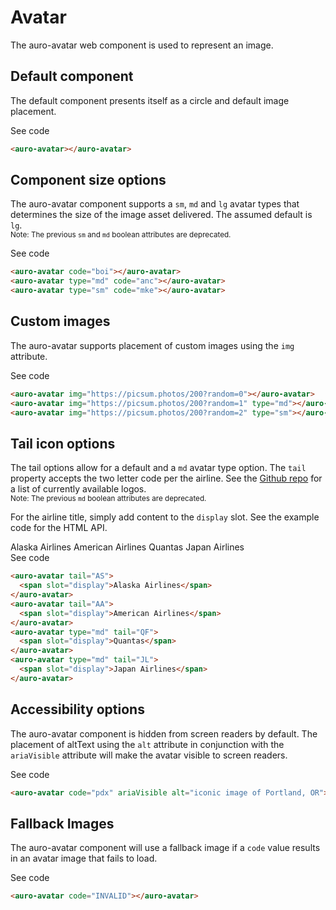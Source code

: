 # Avatar

The auro-avatar web component is used to represent an image.

## Default component

The default component presents itself as a circle and default image placement.

<div class="exampleWrapper">
  <auro-avatar></auro-avatar>
</div>

<auro-accordion lowProfile justifyRight>
  <span slot="trigger">See code</span>

  ```html
  <auro-avatar></auro-avatar>
  ```

</auro-accordion>

## Component size options

The auro-avatar component supports a `sm`, `md` and `lg` avatar types that determines the size of the image asset delivered. The assumed default is `lg`.</br>
<small>Note: The previous `sm` and `md` boolean attributes are deprecated.</small>

<div class="exampleWrapper">
  <auro-avatar code="boi"></auro-avatar>
  <auro-avatar type="md" code="anc"></auro-avatar>
  <auro-avatar type="sm" code="mke"></auro-avatar>
</div>

<auro-accordion lowProfile justifyRight>
  <span slot="trigger">See code</span>

  ```html
  <auro-avatar code="boi"></auro-avatar>
  <auro-avatar type="md" code="anc"></auro-avatar>
  <auro-avatar type="sm" code="mke"></auro-avatar>
  ```

</auro-accordion>

## Custom images

The auro-avatar supports placement of custom images using the `img` attribute.

<div class="exampleWrapper">
  <auro-avatar img="https://picsum.photos/200?random=0"></auro-avatar>
  <auro-avatar img="https://picsum.photos/200?random=1" type="md"></auro-avatar>
  <auro-avatar img="https://picsum.photos/200?random=2" type="sm"></auro-avatar>
</div>

<auro-accordion lowProfile justifyRight>
  <span slot="trigger">See code</span>

  ```html
  <auro-avatar img="https://picsum.photos/200?random=0"></auro-avatar>
  <auro-avatar img="https://picsum.photos/200?random=1" type="md"></auro-avatar>
  <auro-avatar img="https://picsum.photos/200?random=2" type="sm"></auro-avatar>
  ```

</auro-accordion>

## Tail icon options

The tail options allow for a default and a `md` avatar type option. The `tail` property accepts the two letter code per the airline. See the [Github repo](https://github.com/AlaskaAirlines/Icons/tree/master/src/icons/logos) for a list of currently available logos.</br>
<small>Note: The previous `md` boolean attributes are deprecated.</small>

For the airline title, simply add content to the `display` slot. See the example code for the HTML API.

<div class="exampleWrapper">
  <auro-avatar tail="AS">
    <span slot="display">Alaska Airlines</span>
  </auro-avatar>
  <auro-avatar tail="AA">
    <span slot="display">American Airlines</span>
  </auro-avatar>
  <auro-avatar type="md" tail="QF">
    <span slot="display">Quantas</span>
  </auro-avatar>
  <auro-avatar type="md" tail="JL">
    <span slot="display">Japan Airlines</span>
  </auro-avatar>
</div>

<auro-accordion lowProfile justifyRight>
  <span slot="trigger">See code</span>

  ```html
  <auro-avatar tail="AS">
    <span slot="display">Alaska Airlines</span>
  </auro-avatar>
  <auro-avatar tail="AA">
    <span slot="display">American Airlines</span>
  </auro-avatar>
  <auro-avatar type="md" tail="QF">
    <span slot="display">Quantas</span>
  </auro-avatar>
  <auro-avatar type="md" tail="JL">
    <span slot="display">Japan Airlines</span>
  </auro-avatar>
  ```

</auro-accordion>

## Accessibility options

The auro-avatar component is hidden from screen readers by default. The placement of altText using the `alt` attribute in conjunction with the `ariaVisible` attribute will make the avatar visible to screen readers.

<div class="exampleWrapper">
  <auro-avatar code="pdx" ariaVisible alt="iconic image of Portland, OR"></auro-avatar>
</div>

<auro-accordion lowProfile justifyRight>
  <span slot="trigger">See code</span>

  ```html
  <auro-avatar code="pdx" ariaVisible alt="iconic image of Portland, OR"></auro-avatar>
  ```

</auro-accordion>

## Fallback Images

The auro-avatar component will use a fallback image if a `code` value results in an avatar image that fails to load.

<div class="exampleWrapper">
  <auro-avatar code="INVALID"></auro-avatar>
</div>

<auro-accordion lowProfile justifyRight>
  <span slot="trigger">See code</span>

  ```html
  <auro-avatar code="INVALID"></auro-avatar>
  ```

</auro-accordion>
